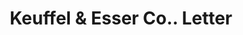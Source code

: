 ---
doi: 10.7916/D82N6DBX
date_other: '1891'
date_other_textual: '1891'
form: correspondence
genre:
- Letters (correspondence)
name:
- Keuffel & Esser Co.
object_in_context_url: https://biggert.cul.columbia.edu/items/view/ave_biggert_01040
subject_hierarchical_geographic:
- New York, New York, United States
subject_name:
- Keuffel & Esser Co.
title: Keuffel & Esser Co.. Letter
sort_title: Keuffel & Esser Co.. Letter
call_number: ave_biggert_01040
coordinates:
- 40.71277777777778,-74.00583333333333
pid: ave_biggert_01040
identifiers: ave_biggert_01040
canvas_id: ldpd:396308
permalink: "/items/ave_biggert_01040/"
layout: iiif-image-page
---